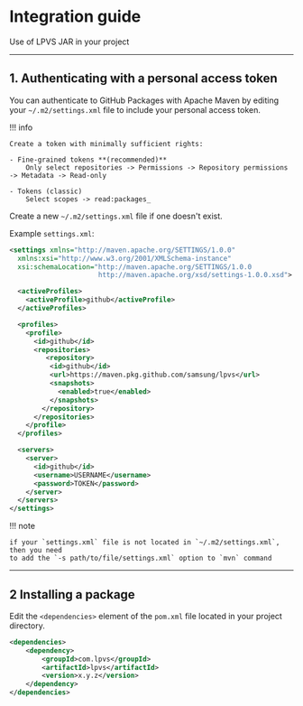 # Integration guide

Use of LPVS JAR in your project

---

## 1. Authenticating with a personal access token

You can authenticate to GitHub Packages with Apache Maven by editing your 
`~/.m2/settings.xml` file to include your personal access token.

!!! info

    Create a token with minimally sufficient rights:

    - Fine-grained tokens **(recommended)**  
        Only select repositories -> Permissions -> Repository permissions -> Metadata -> Read-only
    
    - Tokens (classic)
        Select scopes -> read:packages_

Create a new `~/.m2/settings.xml` file if one doesn't exist.

Example `settings.xml`:

```xml
<settings xmlns="http://maven.apache.org/SETTINGS/1.0.0"
  xmlns:xsi="http://www.w3.org/2001/XMLSchema-instance"
  xsi:schemaLocation="http://maven.apache.org/SETTINGS/1.0.0
                      http://maven.apache.org/xsd/settings-1.0.0.xsd">

  <activeProfiles>
    <activeProfile>github</activeProfile>
  </activeProfiles>

  <profiles>
    <profile>
      <id>github</id>
      <repositories>
         <repository>
          <id>github</id>
          <url>https://maven.pkg.github.com/samsung/lpvs</url>
          <snapshots>
            <enabled>true</enabled>
          </snapshots>
        </repository>
      </repositories>
    </profile>
  </profiles>

  <servers>
    <server>
      <id>github</id>
      <username>USERNAME</username>
      <password>TOKEN</password>
    </server>
  </servers>
</settings>
```

!!! note

    if your `settings.xml` file is not located in `~/.m2/settings.xml`, then you need 
    to add the `-s path/to/file/settings.xml` option to `mvn` command

---

## 2 Installing a package

Edit the `<dependencies>` element of the `pom.xml` file located in your project directory.

```xml
<dependencies>
    <dependency>
        <groupId>com.lpvs</groupId>
        <artifactId>lpvs</artifactId>
        <version>x.y.z</version>
    </dependency>
</dependencies>
```
